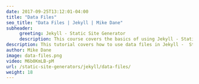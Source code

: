 ```yaml
---
date: 2017-09-25T13:12:01-04:00
title: "Data Files"
seo_title: "Data Files | Jekyll | Mike Dane"
subheader:
     greeting: Jekyll - Static Site Generator
     description: This course covers the basics of using Jekyll - Static Site Generator. Work your way through the videos/articles and I'll teach you everything you need to know to create a professional and scalable website or blog!
description: This tutorial covers how to use data files in Jekyll -  Static Site Generator.
author: Mike Dane
image: data-files.png
video: M6b0KmLB-pM
url: /static-site-generators/jekyll/data-files/
weight: 18
---
```


